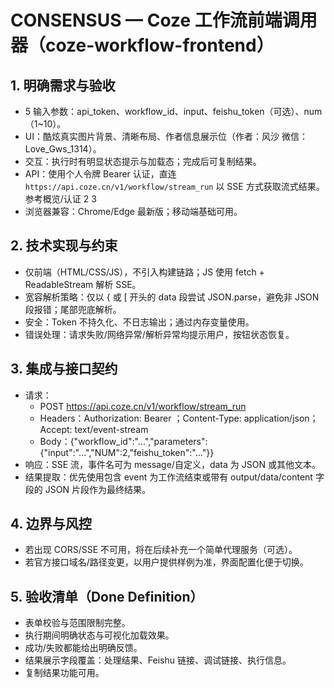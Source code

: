 # CONSENSUS — Coze 工作流前端调用器（coze-workflow-frontend）

## 1. 明确需求与验收
- 5 输入参数：api_token、workflow_id、input、feishu_token（可选）、num（1~10）。
- UI：酷炫真实图片背景、清晰布局、作者信息展示位（作者：风沙 微信：Love_Gws_1314）。
- 交互：执行时有明显状态提示与加载态；完成后可复制结果。
- API：使用个人令牌 Bearer 认证，直连 `https://api.coze.cn/v1/workflow/stream_run` 以 SSE 方式获取流式结果。参考概览/认证 <mcreference link="https://coze.cn/docs/developer_guides/coze_api_overview" index="2">2</mcreference> <mcreference link="https://coze.cn/docs/developer_guides/authentication" index="3">3</mcreference>
- 浏览器兼容：Chrome/Edge 最新版；移动端基础可用。

## 2. 技术实现与约束
- 仅前端（HTML/CSS/JS），不引入构建链路；JS 使用 fetch + ReadableStream 解析 SSE。
- 宽容解析策略：仅以 { 或 [ 开头的 data 段尝试 JSON.parse，避免非 JSON 段报错；尾部兜底解析。
- 安全：Token 不持久化、不日志输出；通过内存变量使用。
- 错误处理：请求失败/网络异常/解析异常均提示用户，按钮状态恢复。

## 3. 集成与接口契约
- 请求：
  - POST https://api.coze.cn/v1/workflow/stream_run
  - Headers：Authorization: Bearer <token>；Content-Type: application/json；Accept: text/event-stream
  - Body：{"workflow_id":"...","parameters":{"input":"...","NUM":2,"feishu_token":"..."}}
- 响应：SSE 流，事件名可为 message/自定义，data 为 JSON 或其他文本。
- 结果提取：优先使用包含 event 为工作流结束或带有 output/data/content 字段的 JSON 片段作为最终结果。

## 4. 边界与风控
- 若出现 CORS/SSE 不可用，将在后续补充一个简单代理服务（可选）。
- 若官方接口域名/路径变更，以用户提供样例为准，界面配置化便于切换。

## 5. 验收清单（Done Definition）
- 表单校验与范围限制完整。
- 执行期间明确状态与可视化加载效果。
- 成功/失败都能给出明确反馈。
- 结果展示字段覆盖：处理结果、Feishu 链接、调试链接、执行信息。
- 复制结果功能可用。
